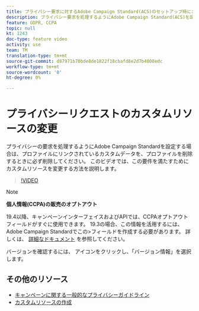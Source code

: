 ```yaml
---
title: プライバシー要求に対するAdobe Campaign Standard(ACS)のセットアップ時にカスタムリソースを変更する
description: プライバシー要求を処理するようにAdobe Campaign Standard(ACS)を設定する場合は、プロファイルを削除するときに、プロファイルにリンクされているカスタムデータを削除する必要があります。 このビデオでは、この要件を満たすためにカスタムリソースを変更する方法を説明します。
feature: GDPR, CCPA
topic: null
kt: 1243
doc-type: feature video
activity: use
team: TM
translation-type: tm+mt
source-git-commit: d87971b70bde8de1822f18cbafd8e2d7b4808edc
workflow-type: tm+mt
source-wordcount: '0'
ht-degree: 0%

---
```



# プライバシーリクエストのカスタムリソースの変更

プライバシーの要求を処理するようにAdobe Campaign Standardを設定する場合は、プロファイルにリンクされているカスタムデータを、プロファイルを削除するときに必ず削除してください。 このビデオでは、この要件を満たすためにカスタムリソースを変更する方法を説明します。

>[!VIDEO](https://video.tv.adobe.com/v/23326?quality=12)

>[!NOTE]
>
>**個人情報(CCPA)の販売のオプトアウト**
>
>19.4以降、キャンペーンインターフェイスおよびAPIでは、CCPAオプトアウトフィールドがすぐに使用できます。 19.3の場合、この情報を活用するには、Adobe Campaign Standardでこの>フィールドを作成する必要があります。 詳しくは、 [詳細なドキュメント](https://helpx.adobe.com/campaign/kb/acs-privacy.html#ccpa) を参照してください。
>
> バージョンを確認するには、 アイコンをクリックし、「バージョン情報」を選択します。

## その他のリソース

* [キャンペーンに関する一般的なプライバシーガイドライン](https://helpx.adobe.com/jp/campaign/kb/campaign-privacy-overview.html)
* [カスタムリソースの作成](/help/managing-processes-and-data/custom-resources/creating-custom-resources.md)
